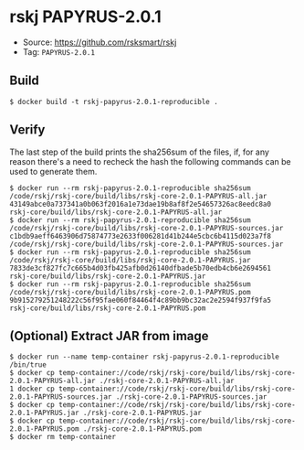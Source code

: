 # rskj PAPYRUS-2.0.1

* Source: https://github.com/rsksmart/rskj
* Tag: `PAPYRUS-2.0.1`

## Build

```
$ docker build -t rskj-papyrus-2.0.1-reproducible .
```

## Verify

The last step of the build prints the sha256sum of the files, if, for any reason there's a need to recheck the hash the following commands can be used to generate them.
```
$ docker run --rm rskj-papyrus-2.0.1-reproducible sha256sum /code/rskj/rskj-core/build/libs/rskj-core-2.0.1-PAPYRUS-all.jar
43149abce0a737341a0b063f2016a1e73dae19b8af8f2e54657326ac8eedc8a0  rskj-core/build/libs/rskj-core-2.0.1-PAPYRUS-all.jar
$ docker run --rm rskj-papyrus-2.0.1-reproducible sha256sum /code/rskj/rskj-core/build/libs/rskj-core-2.0.1-PAPYRUS-sources.jar
c1bdb9aeff6463906d75874773e2633f006281d41b244e5cbc6b4115d023a7f8  /code/rskj/rskj-core/build/libs/rskj-core-2.0.1-PAPYRUS-sources.jar
$ docker run --rm rskj-papyrus-2.0.1-reproducible sha256sum /code/rskj/rskj-core/build/libs/rskj-core-2.0.1-PAPYRUS.jar
7833de3cf827fc7c665b4d03fb425afb0d26140dfbade5b70edb4cb6e2694561  rskj-core/build/libs/rskj-core-2.0.1-PAPYRUS.jar
$ docker run --rm rskj-papyrus-2.0.1-reproducible sha256sum /code/rskj/rskj-core/build/libs/rskj-core-2.0.1-PAPYRUS.pom
9b915279251248222c56f95fae060f84464f4c89bb9bc32ac2e2594f937f9fa5  rskj-core/build/libs/rskj-core-2.0.1-PAPYRUS.pom
```


## (Optional) Extract JAR from image

```
$ docker run --name temp-container rskj-papyrus-2.0.1-reproducible /bin/true
$ docker cp temp-container://code/rskj/rskj-core/build/libs/rskj-core-2.0.1-PAPYRUS-all.jar ./rskj-core-2.0.1-PAPYRUS-all.jar
1 docker cp temp-container://code/rskj/rskj-core/build/libs/rskj-core-2.0.1-PAPYRUS-sources.jar ./rskj-core-2.0.1-PAPYRUS-sources.jar
$ docker cp temp-container://code/rskj/rskj-core/build/libs/rskj-core-2.0.1-PAPYRUS.jar ./rskj-core-2.0.1-PAPYRUS.jar
$ docker cp temp-container://code/rskj/rskj-core/build/libs/rskj-core-2.0.1-PAPYRUS.pom ./rskj-core-2.0.1-PAPYRUS.pom
$ docker rm temp-container
```
